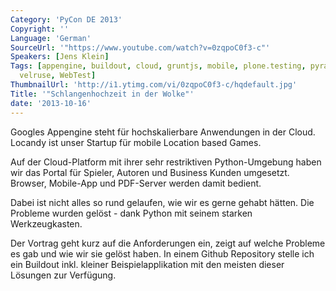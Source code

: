 ```yaml
---
Category: 'PyCon DE 2013'
Copyright: ''
Language: 'German'
SourceUrl: '"https://www.youtube.com/watch?v=0zqpoC0f3-c"'
Speakers: [Jens Klein]
Tags: [appengine, buildout, cloud, gruntjs, mobile, plone.testing, pyramid, testlayers,
  velruse, WebTest]
ThumbnailUrl: 'http://i1.ytimg.com/vi/0zqpoC0f3-c/hqdefault.jpg'
Title: '"Schlangenhochzeit in der Wolke"'
date: '2013-10-16'
---
```

Googles Appengine steht für hochskalierbare Anwendungen in der Cloud. Locandy ist unser Startup für mobile Location based Games.

Auf der Cloud-Platform mit ihrer sehr restriktiven Python-Umgebung haben wir das Portal für Spieler, Autoren und Business Kunden umgesetzt. Browser, Mobile-App und PDF-Server werden damit bedient.

Dabei ist nicht alles so rund gelaufen, wie wir es gerne gehabt hätten. Die Probleme wurden gelöst - dank Python mit seinem starken Werkzeugkasten. 

Der Vortrag geht kurz auf die Anforderungen ein, zeigt auf welche Probleme es gab und wie wir sie gelöst haben. In einem Github Repository stelle ich ein Buildout inkl. kleiner Beispielapplikation mit den meisten dieser Lösungen zur Verfügung.